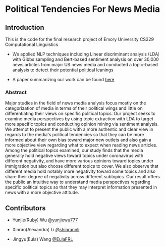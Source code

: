# Political Tendencies For News Media

## Introduction

This is the code for the final research project of Emory University CS329 Computational Linguistics

- We  applied NLP techniques including Linear discriminant analysis (LDA) with Gibbs sampling and Bert-based sentiment analysis on over 30,000 news articles from major US news media and conducted a topic-based analysis to detect their potential political leanings

- A paper summarizing our work can be found [here](https://github.com/yunjiewu777/political-tendencies-for-news-media/blob/main/political-tendencies-of-news-media.pdf)

### Abstract

Major studies in the field of news media analysis focus mostly on the categorization of media in terms of their political wings and little on differentiating their views on specific political topics. Our project seeks to examine media perspectives by using topic extraction with LDA to target more specific topics and conducting opinion mining via sentiment analysis. We attempt to present the public with a more authentic and clear view in regards to the media's political tendencies so that they can be more informed about their own bias toward major new outlets and also gain a more objective view regarding what to expect when reading news articles. Among the political topics examined, our study finds that the media generally hold negative views toward topics under coronavirus with different negativity, and have more various opinions toward topics under immigration but also choose different topics to cover. We also observe that different media hold notably more negativity toward some topics and also share their degree of negativity across different subtopics. Our result offers the public an intuitive way to understand media perspectives regarding specific political topics so that they may interpret information presented in news with a more objective attitude.

## Contributors

- Yunjie(Ruby) Wu [@yunjiewu777](https://github.com/yunjiewu777)

- Xinran(Alexandra) Li [@shinrannli](https://github.com/shinrannli)

- Jingyu(Eula) Wang [@EulaFRL](https://github.com/EulaFRL)

